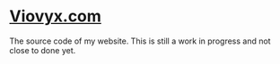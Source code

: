 # [Viovyx.com](https://viovyx.com)
The source code of my website. This is still a work in progress and not close to done yet.
